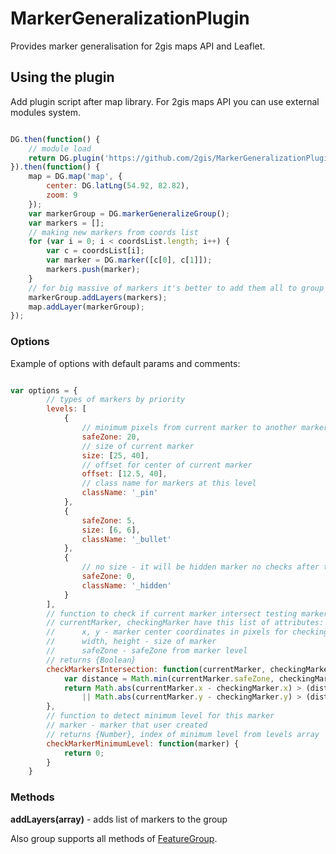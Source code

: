 MarkerGeneralizationPlugin
==========================

Provides marker generalisation for 2gis maps API and Leaflet.

## Using the plugin


Add plugin script after map library. For 2gis maps API you can use external modules system.

```javascript

DG.then(function() {
    // module load
    return DG.plugin('https://github.com/2gis/MarkerGeneralizationPlugin/raw/master/dist/generalize.min.js');
}).then(function() {
    map = DG.map('map', {
        center: DG.latLng(54.92, 82.82),
        zoom: 9
    });
    var markerGroup = DG.markerGeneralizeGroup();
    var markers = [];
    // making new markers from coords list
    for (var i = 0; i < coordsList.length; i++) {
        var c = coordsList[i];
        var marker = DG.marker([c[0], c[1]]);
        markers.push(marker);
    }
    // for big massive of markers it's better to add them all to group in one time
    markerGroup.addLayers(markers);
    map.addLayer(markerGroup);
});

```

### Options

Example of options with default params and comments:

```javascript

var options = {
        // types of markers by priority
        levels: [
            {
                // minimum pixels from current marker to another marker higher or this level
                safeZone: 20,
                // size of current marker
                size: [25, 40],
                // offset for center of current marker
                offset: [12.5, 40],
                // class name for markers at this level
                className: '_pin'
            },
            {
                safeZone: 5,
                size: [6, 6],
                className: '_bullet'
            },
            {
                // no size - it will be hidden marker no checks after this level
                safeZone: 0,
                className: '_hidden'
            }
        ],
        // function to check if current marker intersect testing marker
        // currentMarker, checkingMarker have this list of attributes:
        //      x, y - marker center coordinates in pixels for checking zoom (calculate from real coordinates and offset)
        //      width, height - size of marker
        //      safeZone - safeZone from marker level
        // returns {Boolean}
        checkMarkersIntersection: function(currentMarker, checkingMarker) {
            var distance = Math.min(currentMarker.safeZone, checkingMarker.safeZone);
            return Math.abs(currentMarker.x - checkingMarker.x) > (distance + currentMarker.width / 2 + checkingMarker.width / 2)
                || Math.abs(currentMarker.y - checkingMarker.y) > (distance + currentMarker.height / 2 + checkingMarker.height / 2);
        },
        // function to detect minimum level for this marker
        // marker - marker that user created
        // returns {Number}, index of minimum level from levels array
        checkMarkerMinimumLevel: function(marker) {
            return 0;
        }
    }
```

### Methods

**addLayers(array)** - adds list of markers to the group

Also group supports all methods of [FeatureGroup](http://api.2gis.ru/doc/maps/manual/groups/#класс-dgfeaturegroup).
